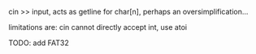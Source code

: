 cin >> input, acts as getline for char[n], perhaps an oversimplification...

limitations are: cin cannot directly accept int, use atoi

TODO: add FAT32


